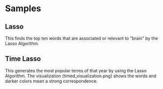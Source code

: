 # Samples

## Lasso

This finds the top ten words that are associated or relevant to "brain" by the Lasso Algorithm.

## Time Lasso

This generates the most popular terms of that year by using the Lasso Algorithm. The visualization (timed_visualization.png) shows the words and darker colors mean a strong correspondence. 